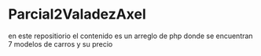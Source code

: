 # Parcial2ValadezAxel
en este repositiorio el contenido es un arreglo de php donde se encuentran 7 modelos de carros y su precio
